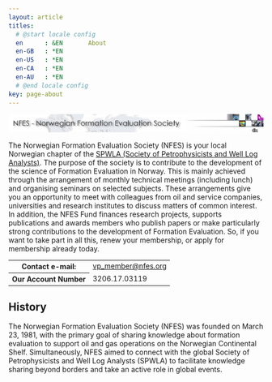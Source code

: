```yaml
---
layout: article
titles:
  # @start locale config
  en      : &EN       About
  en-GB   : *EN
  en-US   : *EN
  en-CA   : *EN
  en-AU   : *EN
  # @end locale config
key: page-about
---
```

<div>
        <img src="assets/images/TITTEL_NFES.jpg" alt="NFES">
        <p>
            The Norwegian Formation Evaluation Society (NFES) is your local Norwegian chapter
            of the <a target="_blank" href="http://www.spwla.org/">SPWLA (Society of Petrophysicists and Well Log Analysts)</a>. The purpose of
            the society is to contribute to the development of the science of Formation Evaluation
            in Norway. This is mainly achieved through the arrangement of monthly technical
            meetings (including lunch) and organising seminars on selected subjects. These arrangements
            give you an opportunity to meet with colleagues from oil and service companies,
            universities and research institutes to discuss matters of common interest. In addition,
            the NFES Fund finances research projects, supports publications and awards members
            who publish papers or make particularly strong contributions to the development
            of Formation Evaluation. So, if you want to take part in all this, renew your membership,
            or apply for membership already today.</p>
            <!-- <a href="/signup.html">apply for membership</a> already today.</p> -->
        <table class="table">
            <tbody>
            <tr>
                <th>
                    Contact e-mail:
                </th>
                <td>
                    <a itemprop="email" href="mailto:vp_member@nfes.org" target="_blank">
                        vp_member@nfes.org
                    </a>
                    <a class="button button--circle mail-button" itemprop="email" href="mailto:vp_member@nfes.org" target="_blank">
                        <i class="fas fa-envelope"></i>
                    </a>
                </td>
            </tr>
            <!-- <tr>
                <th>
                    Our Address:
                </th>
                <td>
                    POSTBOKS 561, MADLA, N-4090 HAFRSFJORD, NORWAY
                </td>
            </tr> -->
            <tr>
                <th>
                    Our Account Number
                </th>
                <td>
                    3206.17.03119
                </td>
            </tr>
        </tbody></table>
        <h2>History</h2>
        <p>
            The Norwegian Formation Evaluation Society (NFES) was founded on March 23, 1981, with the primary goal of sharing knowledge about formation evaluation to support oil and gas operations on the Norwegian Continental Shelf. Simultaneously, NFES aimed to connect with the global Society of Petrophysicists and Well Log Analysts (SPWLA) to facilitate knowledge sharing beyond borders and take an active role in global events.
        </p>
    </div>
